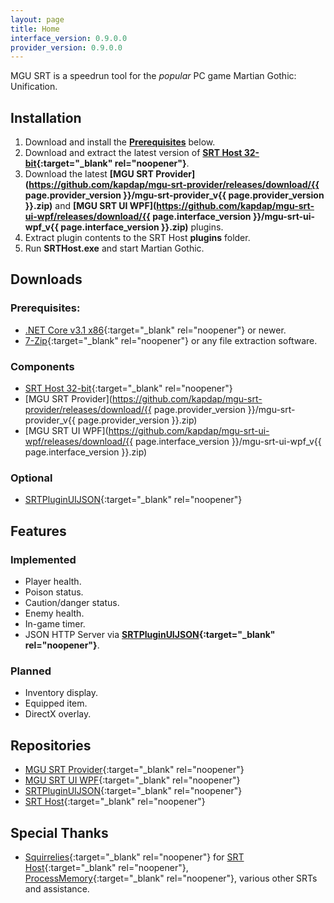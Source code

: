 ```yaml
---
layout: page
title: Home
interface_version: 0.9.0.0
provider_version: 0.9.0.0
---
```


MGU SRT is a speedrun tool for the *popular* PC game Martian Gothic: Unification.

## Installation

1. Download and install the **[Prerequisites](#Prerequisites)** below.
2. Download and extract the latest version of **[SRT Host 32-bit](https://www.neonblu.com/SRT/){:target="_blank" rel="noopener"}**.
3. Download the latest **[MGU SRT Provider](https://github.com/kapdap/mgu-srt-provider/releases/download/{{ page.provider_version }}/mgu-srt-provider_v{{ page.provider_version }}.zip)** and **[MGU SRT UI WPF](https://github.com/kapdap/mgu-srt-ui-wpf/releases/download/{{ page.interface_version }}/mgu-srt-ui-wpf_v{{ page.interface_version }}.zip)** plugins.
4. Extract plugin contents to the SRT Host **plugins** folder.
5. Run **SRTHost.exe** and start Martian Gothic.

## Downloads

### Prerequisites:
* [.NET Core v3.1 x86](https://dotnet.microsoft.com/download/dotnet-core/current/runtime){:target="_blank" rel="noopener"} or newer.
* [7-Zip](https://www.7-zip.org/){:target="_blank" rel="noopener"} or any file extraction software.

### Components

* [SRT Host 32-bit](https://www.neonblu.com/SRT/){:target="_blank" rel="noopener"}
* [MGU SRT Provider](https://github.com/kapdap/mgu-srt-provider/releases/download/{{ page.provider_version }}/mgu-srt-provider_v{{ page.provider_version }}.zip)
* [MGU SRT UI WPF](https://github.com/kapdap/mgu-srt-ui-wpf/releases/download/{{ page.interface_version }}/mgu-srt-ui-wpf_v{{ page.interface_version }}.zip)

### Optional

* [SRTPluginUIJSON](https://github.com/Squirrelies/SRTPluginUIJSON/){:target="_blank" rel="noopener"}

## Features

### Implemented

* Player health.
* Poison status.
* Caution/danger status.
* Enemy health.
* In-game timer.
* JSON HTTP Server via **[SRTPluginUIJSON](https://github.com/Squirrelies/SRTPluginUIJSON/){:target="_blank" rel="noopener"}**.

### Planned

* Inventory display.
* Equipped item.
* DirectX overlay.

## Repositories

* [MGU SRT Provider](https://github.com/kapdap/mgu-srt-provider/){:target="_blank" rel="noopener"}
* [MGU SRT UI WPF](https://github.com/kapdap/mgu-srt-ui-wpf/){:target="_blank" rel="noopener"}
* [SRTPluginUIJSON](https://github.com/Squirrelies/SRTPluginUIJSON/){:target="_blank" rel="noopener"}
* [SRT Host](https://github.com/Squirrelies/SRTHost/){:target="_blank" rel="noopener"}

## Special Thanks

* [Squirrelies](https://github.com/Squirrelies){:target="_blank" rel="noopener"} for [SRT Host](https://github.com/Squirrelies/SRTHost/){:target="_blank" rel="noopener"}, [ProcessMemory](https://github.com/Squirrelies/ProcessMemory){:target="_blank" rel="noopener"}, various other SRTs and assistance.
